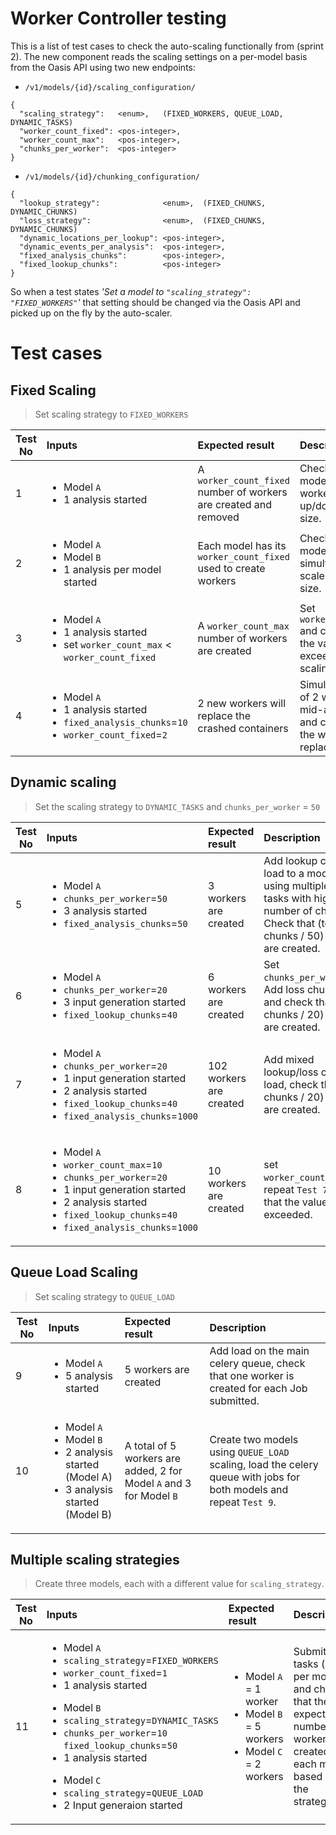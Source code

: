 Worker Controller testing
=========================

This is a list of test cases to check the auto-scaling functionally from (sprint 2).
The new component reads the scaling settings on a per-model basis from the Oasis API using two new endpoints:

* `/v1/models/{id}/scaling_configuration/`
```
{
  "scaling_strategy":   <enum>,   (FIXED_WORKERS, QUEUE_LOAD, DYNAMIC_TASKS)
  "worker_count_fixed": <pos-integer>,
  "worker_count_max":   <pos-integer>,
  "chunks_per_worker":  <pos-integer>
}
```


* `/v1/models/{id}/chunking_configuration/`
```
{
  "lookup_strategy":              <enum>,  (FIXED_CHUNKS, DYNAMIC_CHUNKS)
  "loss_strategy":                <enum>,  (FIXED_CHUNKS, DYNAMIC_CHUNKS)
  "dynamic_locations_per_lookup": <pos-integer>,
  "dynamic_events_per_analysis":  <pos-integer>,
  "fixed_analysis_chunks":        <pos-integer>,
  "fixed_lookup_chunks":          <pos-integer>
}
```


So when a test states <em>'Set a model to `"scaling_strategy": "FIXED_WORKERS"`'</em> that setting should be changed via the Oasis API and picked up on the fly by the auto-scaler.


# Test cases

## Fixed Scaling

> Set scaling strategy to `FIXED_WORKERS`

| Test No  | Inputs | Expected result | Description  | 
|---|:---|:---|:---|
| 1 | <ul><li> Model `A` </li><li>1 analysis started</li></ul> | A `worker_count_fixed` number of workers are created and removed | Check if a single model scales workers up/down to fixed size. |
| 2 | <ul><li> Model `A` </li><li> Model `B` </li><li> 1 analysis per model started  </li></ul> | Each model has its `worker_count_fixed` used to create workers | Check if multiple models simultaneously scale to a fixed size. |
| 3 | <ul><li> Model `A` </li><li> 1 analysis started </li><li> set `worker_count_max` < `worker_count_fixed` </li></ul> | A `worker_count_max` number of workers are created | Set `worker_count_max` and check that the value is not exceeded when scaling. |
| 4 | <ul><li> Model `A` </li><li> 1 analysis started </li><li> `fixed_analysis_chunks`=`10` </li><li> `worker_count_fixed`=`2` </li></ul> | 2 new workers will replace the crashed containers | Simulate a crash of 2 workers mid-analysis and check that the workers replaced.  |


## Dynamic scaling

> Set the scaling strategy to `DYNAMIC_TASKS` and `chunks_per_worker` = `50`


| Test No  | Inputs | Expected result | Description  | 
|---|:---|:---|:---|
| 5 | <ul><li> Model `A` </li><li> `chunks_per_worker`=`50` </li><li> 3 analysis started </li><li> `fixed_analysis_chunks`=`50` </li></ul>| 3 workers are created | Add lookup chunk load to a model queue using multiple lookup tasks with high number of chunks. Check that (total chunks / 50) workers are created.  |
| 6 | <ul><li> Model `A` </li><li> `chunks_per_worker`=`20` </li><li> 3 input generation started </li><li> `fixed_lookup_chunks`=`40` </li></ul> | 6 workers are created | Set `chunks_per_worker`=`20`,  Add loss chunk load and check that (total chunks / 20) workers are created. |
| 7 | <ul><li> Model `A` </li><li> `chunks_per_worker`=`20` </li><li> 1 input generation started </li><li> 2 analysis started  </li><li> `fixed_lookup_chunks`=`40` </li><li> `fixed_analysis_chunks`=`1000`</li></ul> | 102 workers are created | Add mixed lookup/loss chunk load,  check that (total chunks / 20) workers are created. |
| 8 | <ul><li> Model `A` </li><li> `worker_count_max`=`10`  </li><li> `chunks_per_worker`=`20`  </li><li> 1 input generation started </li><li> 2 analysis started  </li><li> `fixed_lookup_chunks`=`40` </li><li> `fixed_analysis_chunks`=`1000`</li></ul>| 10 workers are created | set `worker_count_max`=`10`, repeat `Test 7`, check that the value is not exceeded. |


## Queue Load Scaling

> Set scaling strategy to `QUEUE_LOAD`

| Test No  | Inputs | Expected result | Description  | 
|---|:---|:---|:---|
| 9 | <ul><li> Model `A` </li><li> 5 analysis started </li></ul> | 5 workers are created | Add load on the main celery queue, check that one worker is created for each Job submitted. |
| 10 | <ul><li> Model `A` </li><li> Model `B` </li><li> 2 analysis started (Model A) </li><li>  3 analysis started (Model B) </li></ul> | A total of 5 workers are added, 2 for Model `A` and 3 for Model `B` | Create two models using `QUEUE_LOAD` scaling, load the celery queue with jobs for both models and repeat `Test 9`. |


## Multiple scaling strategies

> Create three models, each with a different value for `scaling_strategy`.

| Test No  | Inputs | Expected result | Description  | 
|---|:---|:---|:---|
| 11  | <ul><li> Model `A` </li><li> `scaling_strategy`=`FIXED_WORKERS` </li><li> `worker_count_fixed`=`1` </li><li> 1 analysis started  </li></ul> <ul><li> Model `B` </li><li> `scaling_strategy`=`DYNAMIC_TASKS` </li><li> `chunks_per_worker`=`10` `fixed_lookup_chunks`=`50` </li><li>  1 analysis started  </li></ul> <ul><li> Model `C` </li><li> `scaling_strategy`=`QUEUE_LOAD` </li><li> 2 Input generaion started  </li></ul>| <ul><li> Model `A` = 1 worker </li><li> Model `B` = 5 workers </li><li> Model `C` = 2 workers  </li></ul> | Submit 3 tasks (one per model) and check that the expected numbers of workers are created for each model based on the strategy. |
